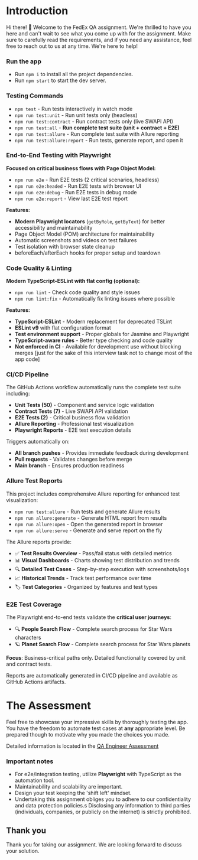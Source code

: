 # Introduction

Hi there! 👋 Welcome to the FedEx QA assignment. We're thrilled to have you here
and can't wait to see what you come up with for the assignment. Make sure to
carefully read the requirements, and if you need any assistance, feel free to
reach out to us at any time. We're here to help!

### Run the app
- Run `npm i` to install all the project dependencies.
- Run `npm start` to start the dev server.

### Testing Commands
- `npm test` - Run tests interactively in watch mode
- `npm run test:unit` - Run unit tests only (headless)
- `npm run test:contract` - Run contract tests only (live SWAPI API)
- `npm run test:all` - **Run complete test suite (unit + contract + E2E)**
- `npm run test:allure` - Run complete test suite with Allure reporting
- `npm run test:allure:report` - Run tests, generate report, and open it

### End-to-End Testing with Playwright
**Focused on critical business flows with Page Object Model:**
- `npm run e2e` - Run E2E tests (2 critical scenarios, headless)
- `npm run e2e:headed` - Run E2E tests with browser UI
- `npm run e2e:debug` - Run E2E tests in debug mode
- `npm run e2e:report` - View last E2E test report

**Features:**
- **Modern Playwright locators** (`getByRole`, `getByText`) for better accessibility and maintainability
- Page Object Model (POM) architecture for maintainability
- Automatic screenshots and videos on test failures
- Test isolation with browser state cleanup
- beforeEach/afterEach hooks for proper setup and teardown

### Code Quality & Linting
**Modern TypeScript-ESLint with flat config (optional):**
- `npm run lint` - Check code quality and style issues
- `npm run lint:fix` - Automatically fix linting issues where possible

**Features:**
- **TypeScript-ESLint** - Modern replacement for deprecated TSLint
- **ESLint v9** with flat configuration format
- **Test environment support** - Proper globals for Jasmine and Playwright
- **TypeScript-aware rules** - Better type checking and code quality
- **Not enforced in CI** - Available for development use without blocking merges [just for the sake of this interview task not to change most of the app code]

### CI/CD Pipeline
The GitHub Actions workflow automatically runs the complete test suite including:
- **Unit Tests (50)** - Component and service logic validation
- **Contract Tests (7)** - Live SWAPI API validation  
- **E2E Tests (2)** - Critical business flow validation
- **Allure Reporting** - Professional test visualization
- **Playwright Reports** - E2E test execution details

Triggers automatically on:
- **All branch pushes** - Provides immediate feedback during development
- **Pull requests** - Validates changes before merge
- **Main branch** - Ensures production readiness

### Allure Test Reports
This project includes comprehensive Allure reporting for enhanced test visualization:

- `npm run test:allure` - Run tests and generate Allure results
- `npm run allure:generate` - Generate HTML report from results
- `npm run allure:open` - Open the generated report in browser
- `npm run allure:serve` - Generate and serve report on the fly

The Allure reports provide:
- ✅ **Test Results Overview** - Pass/fail status with detailed metrics
- 📊 **Visual Dashboards** - Charts showing test distribution and trends
- 🔍 **Detailed Test Cases** - Step-by-step execution with screenshots/logs
- 📈 **Historical Trends** - Track test performance over time
- 🏷️ **Test Categories** - Organized by features and test types

### E2E Test Coverage
The Playwright end-to-end tests validate the **critical user journeys**:
- 🔍 **People Search Flow** - Complete search process for Star Wars characters  
- 🪐 **Planet Search Flow** - Complete search process for Star Wars planets

**Focus**: Business-critical paths only. Detailed functionality covered by unit and contract tests.

Reports are automatically generated in CI/CD pipeline and available as GitHub Actions artifacts.

# The Assessment
Feel free to showcase your impressive skills by thoroughly testing the app.
You have the freedom to automate test cases at **any** appropriate level. 
Be prepared though to motivate why you made the choices you made.

Detailed information is located in the [QA Engineer Assessment](./ASSESSMENT.MD)

### Important notes
- For e2e/integration testing, utilize **Playwright** with TypeScript as the automation tool.
- Maintainability and scalability are important.
- Design your test keeping the 'shift left' mindset.
- Undertaking this assignment obliges you to adhere to our confidentiality and data protection policies.s
  Disclosing any information to third parties (individuals, companies, or publicly on the internet) is strictly prohibited.

## Thank you
Thank you for taking our assignment.
We are looking forward to discuss your solution.
